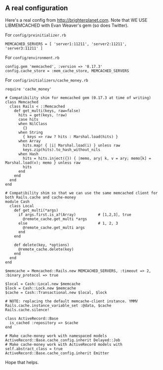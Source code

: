 ## A real configuration ##

Here's a real config from http://brighterplanet.com. Note that WE USE LIBMEMCACHED with Evan Weaver's gem (so does Twitter).

For `config/preinitializer.rb`

    MEMCACHED_SERVERS = [ 'server1:11211', 'server2:11211', 'server3:11211' ]

For `config/environment.rb`

    config.gem 'memcached', :version => '0.17.3'
    config.cache_store = :mem_cache_store, MEMCACHED_SERVERS

For `config/initializers/cache_money.rb`

    require 'cache_money'

    # Compatibility shim for memcached gem (0.17.3 at time of writing)
    class Memcached
      class Rails < ::Memcached
        def get_multi(keys, raw=false)
          hits = get(keys, !raw)
          case hits
          when NilClass
            {}
          when String
            { keys => raw ? hits : Marshal.load(hits) }
          when Array
            hits.map! { |i| Marshal.load(i) } unless raw
            keys.zip(hits).to_hash_without_nils
          when Hash
            hits = hits.inject({}) { |memo, ary| k, v = ary; memo[k] = Marshal.load(v); memo } unless raw
            hits
          end
        end
      end
    end

    # Compatibility shim so that we can use the same memcached client for both Rails.cache and cache-money
    module Cash
      class Local
        def get_multi(*args)
          if args.first.is_a?(Array)          # [1,2,3], true
            @remote_cache.get_multi *args
          else                                # 1, 2, 3
            @remote_cache.get_multi args
          end
        end
    
        def delete(key, *options)
          @remote_cache.delete(key)
        end
      end
    end

    $memcache = Memcached::Rails.new MEMCACHED_SERVERS, :timeout => 2, :binary_protocol => true

    $local = Cash::Local.new $memcache
    $lock = Cash::Lock.new $memcache
    $cache = Cash::Transactional.new $local, $lock

    # NOTE: replacing the default memcache-client instance. YMMV
    Rails.cache.instance_variable_set :@data, $cache
    Rails.cache.silence!

    class ActiveRecord::Base
      is_cached :repository => $cache
    end

    # Make cache-money work with namespaced models
    ActiveRecord::Base.cache_config.inherit Delayed::Job
    # Make cache-money work with ActiveRecord models with self.abstract_class = true
    ActiveRecord::Base.cache_config.inherit Emitter

Hope that helps.
